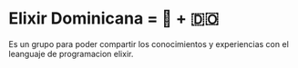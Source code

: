 # Elixir Dominicana = 🧪 + 🇩🇴

Es un grupo para poder compartir los conocimientos y experiencias con el leanguaje de programacion elixir.
